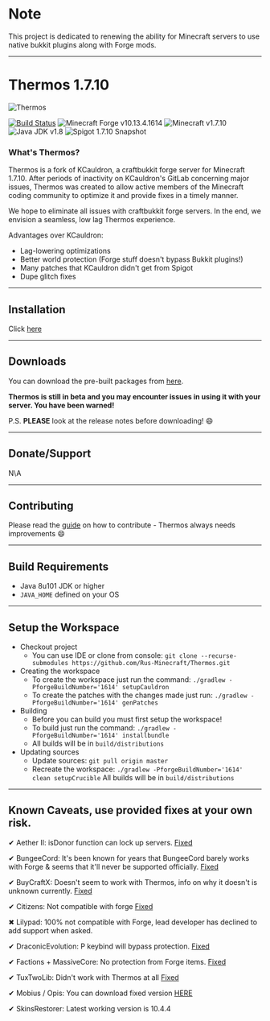 # Note
This project is dedicated to renewing the ability for Minecraft servers to use native bukkit plugins along with Forge mods.

---

# Thermos 1.7.10

![Thermos](thermos_icon.png)
<!--- ![Graph](http://i.mcstats.org/Thermos/Global+Statistics@2x.borderless.png) --->

[![Build Status](https://travis-ci.com/MCImaginarium/Thermos.svg?branch=master)](https://travis-ci.com/mcimaginarium/Thermos)
![Minecraft Forge v10.13.4.1614][forge]
![Minecraft v1.7.10][mc]
![Java JDK v1.8][java]
![Spigot 1.7.10 Snapshot ][spigot]

### What's Thermos?
Thermos is a fork of KCauldron, a craftbukkit forge server for Minecraft 1.7.10. After periods of inactivity on KCauldron's GitLab concerning major issues, Thermos was created to allow active members of the Minecraft coding community to optimize it and provide fixes in a timely manner.

We hope to eliminate all issues with craftbukkit forge servers. In the end, we envision a seamless, low lag Thermos experience.

Advantages over KCauldron:
+ Lag-lowering optimizations
+ Better world protection (Forge stuff doesn't bypass Bukkit plugins!)
+ Many patches that KCauldron didn't get from Spigot
+ Dupe glitch fixes
---

## Installation
Click [here](https://mcimaginarium.github.io//Thermos/install)

---
## Downloads
You can download the pre-built packages from [here](https://github.com/mcimaginarium/Thermos/releases). 

**Thermos is still in beta and you may encounter issues in using it with your server. You have been warned!**

P.S. **PLEASE** look at the release notes before downloading! :smile:

---
## Donate/Support

N\A

---
## Contributing

Please read the [guide](https://mcimaginarium.github.io//Thermos/contributing) on how to contribute - Thermos always needs improvements :smile: 

---
## Build Requirements
* Java 8u101 JDK or higher
* `JAVA_HOME` defined on your OS

---
## Setup the Workspace
* Checkout project
  * You can use IDE or clone from console:
  `git clone --recurse-submodules https://github.com/Rus-Minecraft/Thermos.git`
* Creating the workspace
  * To create the workspace just run the command: `./gradlew -PforgeBuildNumber='1614' setupCauldron`
  * To create the patches with the changes made just run: `./gradlew -PforgeBuildNumber='1614' genPatches`
* Building
  * Before you can build you must first setup the workspace!
  * To build just run the command: `./gradlew -PforgeBuildNumber='1614' installbundle`
  * All builds will be in `build/distributions`
* Updating sources
  * Update sources: `git pull origin master`
  * Recreate the workspace: `./gradlew -PforgeBuildNumber='1614' clean setupCrucible`
All builds will be in `build/distributions`

---
## Known Caveats, use provided fixes at your own risk.

✔ Aether II: isDonor function can lock up servers. [Fixed]

✔ BungeeCord: It's been known for years that BungeeCord barely works with Forge & seems that it'll never be supported officially. [Fixed]

✔ BuyCraftX: Doesn't seem to work with Thermos, info on why it doesn't is unknown currently. [Fixed]

✔ Citizens: Not compatible with forge [Fixed]

✖ Lilypad: 100% not compatible with Forge, lead developer has declined to add support when asked.

✔ DraconicEvolution: P keybind will bypass protection. [Fixed]

✔ Factions + MassiveCore: No protection from Forge items. [Fixed]

✔ TuxTwoLib: Didn't work with Thermos at all [Fixed]

✔ Mobius / Opis: You can download fixed version [HERE](https://cdn.discordapp.com/attachments/172072987154055168/186577486593785857/MobiusCore-1.2.5-Thermos.jar)

✔ SkinsRestorer: Latest working version is 10.4.4

[Fixed]: https://github.com/MCImaginarium/Thermos-Fixes "Fixed"
[forge]: https://img.shields.io/badge/Minecraft%20Forge-v10.13.4.1614-green.svg "Minecraft Forge v10.13.4.1614"
[mc]: https://img.shields.io/badge/Minecraft-v1.7.10-green.svg "Minecraft 1.7.10"
[java]: https://img.shields.io/badge/Java%20JDK-v1.8-blue.svg "Java JDK 8"
[spigot]: https://img.shields.io/badge/Spigot-v1.7.10--R0.1--SNAPSHOT-lightgrey.svg "Spigot R0.1 Snapshot"
